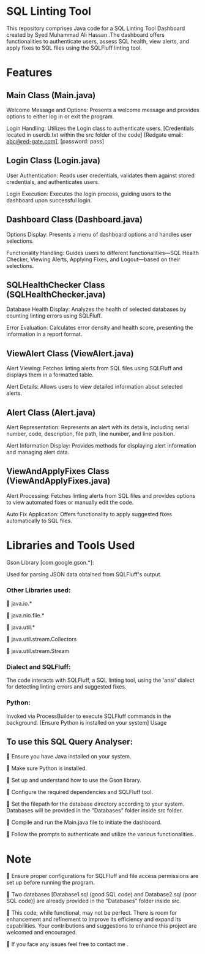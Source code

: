 # SQL Linting Tool 
This repository comprises Java code for a SQL Linting Tool Dashboard created by Syed Muhammad Ali Hassan .The dashboard offers functionalities to authenticate users, assess SQL health, view alerts, and apply fixes to SQL files using the SQLFluff linting tool.

# Features
## Main Class (Main.java)

Welcome Message and Options: Presents a welcome message and provides options to either log in or exit the program.

Login Handling: Utilizes the Login class to authenticate users. [Credentials located in userdb.txt within the src folder of the code]
[Redgate email: abc@red-gate.com], [password: pass]
## Login Class (Login.java)

User Authentication: Reads user credentials, validates them against stored credentials, and authenticates users.

Login Execution: Executes the login process, guiding users to the dashboard upon successful login.
## Dashboard Class (Dashboard.java)

Options Display: Presents a menu of dashboard options and handles user selections.

Functionality Handling: Guides users to different functionalities—SQL Health Checker, Viewing Alerts, Applying Fixes, and Logout—based on their selections.
## SQLHealthChecker Class (SQLHealthChecker.java)

Database Health Display: Analyzes the health of selected databases by counting linting errors using SQLFluff.

Error Evaluation: Calculates error density and health score, presenting the information in a report format.
## ViewAlert Class (ViewAlert.java)

Alert Viewing: Fetches linting alerts from SQL files using SQLFluff and displays them in a formatted table.

Alert Details: Allows users to view detailed information about selected alerts.
## Alert Class (Alert.java)

Alert Representation: Represents an alert with its details, including serial number, code, description, file path, line number, and line position.

Alert Information Display: Provides methods for displaying alert information and managing alert data.
## ViewAndApplyFixes Class (ViewAndApplyFixes.java)

Alert Processing: Fetches linting alerts from SQL files and provides options to view automated fixes or manually edit the code.

Auto Fix Application: Offers functionality to apply suggested fixes automatically to SQL files.
# Libraries and Tools Used
Gson Library [com.google.gson.*]:

Used for parsing JSON data obtained from SQLFluff's output.
### Other Libraries used:
	java.io.*

	java.nio.file.*

	java.util.*

	java.util.stream.Collectors

	java.util.stream.Stream

### Dialect and SQLFluff:
The code interacts with SQLFluff, a SQL linting tool, using the 'ansi' dialect for detecting linting errors and suggested fixes.

### Python:
Invoked via ProcessBuilder to execute SQLFluff commands in the background.
[Ensure Python is installed on your system]
Usage
## To use this SQL Query Analyser:

	Ensure you have Java installed on your system.

	Make sure Python is installed.

	Set up and understand how to use the Gson library.

	Configure the required dependencies and SQLFluff tool.

	Set the filepath for the database directory according to your system. Databases will be provided in the "Databases" folder inside src folder.

	Compile and run the Main.java file to initiate the dashboard.

	Follow the prompts to authenticate and utilize the various functionalities.

# Note

	Ensure proper configurations for SQLFluff and file access permissions are set up before running the program. 

	Two databases [Database1.sql (good SQL code) and Database2.sql (poor SQL code)] are already provided in the "Databases" folder inside src.

	This code, while functional, may not be perfect. There is room for enhancement and refinement to improve its efficiency and expand its capabilities. Your contributions and suggestions to enhance this project are welcomed and encouraged.

	If you face any issues feel free to contact me .


